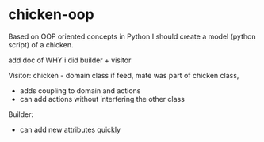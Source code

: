 # chicken-oop
Based on OOP oriented concepts in Python I should create a model (python script) of a chicken.

add doc of WHY i did builder + visitor

Visitor:
chicken - domain class
if feed, mate was part of chicken class, 
 - adds coupling to domain and actions
 - can add actions without interfering the other class

Builder:
 - can add new attributes quickly